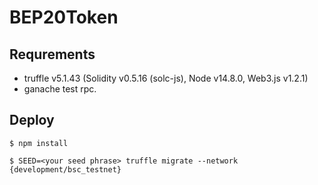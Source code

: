 # BEP20Token

## Requrements
- truffle v5.1.43 (Solidity v0.5.16 (solc-js), Node v14.8.0, Web3.js v1.2.1)
- ganache test rpc.

## Deploy
```
$ npm install 
```
```
$ SEED=<your seed phrase> truffle migrate --network {development/bsc_testnet}
```


